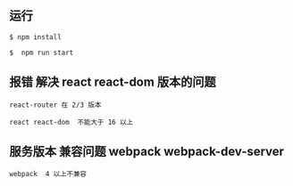 ## 运行 

```
$ npm install
```
```
$  npm run start
```
## 报错 解决 react react-dom  版本的问题 

```
react-router 在 2/3 版本 

react react-dom  不能大于 16 以上

```

## 服务版本 兼容问题 webpack  webpack-dev-server

```
webpack  4 以上不兼容
```

 
